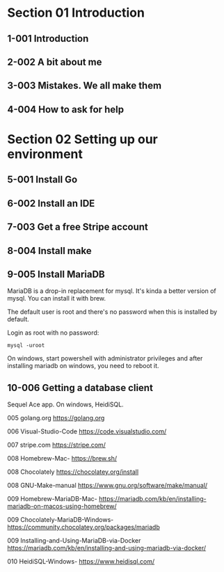 # Section 01 Introduction
## 1-001 Introduction
## 2-002 A bit about me
## 3-003 Mistakes. We all make them
## 4-004 How to ask for help

# Section 02 Setting up our environment
## 5-001 Install Go
## 6-002 Install an IDE
## 7-003 Get a free Stripe account
## 8-004 Install make
## 9-005 Install MariaDB
MariaDB is a drop-in replacement for mysql. It's kinda a better version of mysql. You can install it with brew.

The default user is root and there's no password when this is installed by default.

Login as root with no password:
```shell
mysql -uroot
```

On windows, start powershell with administrator privileges and after installing mariadb on windows, you need to reboot it.

## 10-006 Getting a database client
Sequel Ace app. On windows, HeidiSQL.

005 golang.org
https://golang.org

006 Visual-Studio-Code
https://code.visualstudio.com/

007 stripe.com
https://stripe.com/

008 Homebrew-Mac-
https://brew.sh/

008 Chocolately
https://chocolatey.org/install

008 GNU-Make-manual
https://www.gnu.org/software/make/manual/

009 Homebrew-MariaDB-Mac-
https://mariadb.com/kb/en/installing-mariadb-on-macos-using-homebrew/

009 Chocolately-MariaDB-Windows-
https://community.chocolatey.org/packages/mariadb

009 Installing-and-Using-MariaDB-via-Docker
https://mariadb.com/kb/en/installing-and-using-mariadb-via-docker/

010 HeidiSQL-Windows-
https://www.heidisql.com/
